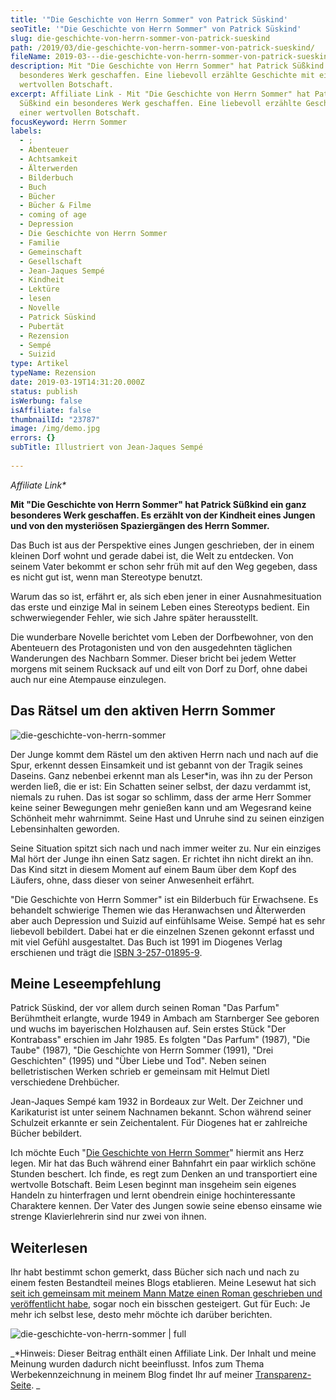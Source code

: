 ```yaml
---
title: '"Die Geschichte von Herrn Sommer" von Patrick Süskind'
seoTitle: '"Die Geschichte von Herrn Sommer" von Patrick Süskind'
slug: die-geschichte-von-herrn-sommer-von-patrick-sueskind
path: /2019/03/die-geschichte-von-herrn-sommer-von-patrick-sueskind/
fileName: 2019-03---die-geschichte-von-herrn-sommer-von-patrick-sueskind.md
description: Mit "Die Geschichte von Herrn Sommer" hat Patrick Süßkind ein
  besonderes Werk geschaffen. Eine liebevoll erzählte Geschichte mit einer
  wertvollen Botschaft.
excerpt: Affiliate Link - Mit "Die Geschichte von Herrn Sommer" hat Patrick
  Süßkind ein besonderes Werk geschaffen. Eine liebevoll erzählte Geschichte mit
  einer wertvollen Botschaft.
focusKeyword: Herrn Sommer
labels:
  - ;
  - Abenteuer
  - Achtsamkeit
  - Älterwerden
  - Bilderbuch
  - Buch
  - Bücher
  - Bücher & Filme
  - coming of age
  - Depression
  - Die Geschichte von Herrn Sommer
  - Familie
  - Gemeinschaft
  - Gesellschaft
  - Jean-Jaques Sempé
  - Kindheit
  - Lektüre
  - lesen
  - Novelle
  - Patrick Süskind
  - Pubertät
  - Rezension
  - Sempé
  - Suizid
type: Artikel
typeName: Rezension
date: 2019-03-19T14:31:20.000Z
status: publish
isWerbung: false
isAffiliate: false
thumbnailId: "23787"
image: /img/demo.jpg
errors: {}
subTitle: Illustriert von Jean-Jaques Sempé
  
---
```


_Affiliate Link\*_

**Mit "Die Geschichte von Herrn Sommer" hat Patrick Süßkind ein ganz besonderes
Werk geschaffen. Es erzählt von der Kindheit eines Jungen und von den
mysteriösen Spaziergängen des Herrn Sommer.**

Das Buch ist aus der Perspektive eines Jungen geschrieben, der in einem kleinen
Dorf wohnt und gerade dabei ist, die Welt zu entdecken. Von seinem Vater bekommt
er schon sehr früh mit auf den Weg gegeben, dass es nicht gut ist, wenn man
Stereotype benutzt.

Warum das so ist, erfährt er, als sich eben jener in einer Ausnahmesituation das
erste und einzige Mal in seinem Leben eines Stereotyps bedient. Ein
schwerwiegender Fehler, wie sich Jahre später herausstellt.

Die wunderbare Novelle berichtet vom Leben der Dorfbewohner, von den Abenteuern
des Protagonisten und von den ausgedehnten täglichen Wanderungen des Nachbarn
Sommer. Dieser bricht bei jedem Wetter morgens mit seinem Rucksack auf und eilt
von Dorf zu Dorf, ohne dabei auch nur eine Atempause einzulegen.

## Das Rätsel um den aktiven Herrn Sommer

![die-geschichte-von-herrn-sommer](http://cardamonchai.com/wp-content/uploads/2019/03/2019-13-19-die-geschichte-von-herrn-sommer-400x533.jpg '[ ](https://amzn.to/2HvCs4m)  "Die Geschichte von Herrn Sommer" - eine Novelle von Patrick Süskind')

Der Junge kommt dem Rästel um den aktiven Herrn nach und nach auf die Spur,
erkennt dessen Einsamkeit und ist gebannt von der Tragik seines Daseins. Ganz
nebenbei erkennt man als Leser\*in, was ihn zu der Person werden ließ, die er
ist: Ein Schatten seiner selbst, der dazu verdammt ist, niemals zu ruhen. Das
ist sogar so schlimm, dass der arme Herr Sommer keine seiner Bewegungen mehr
genießen kann und am Wegesrand keine Schönheit mehr wahrnimmt. Seine Hast und
Unruhe sind zu seinen einzigen Lebensinhalten geworden.

Seine Situation spitzt sich nach und nach immer weiter zu. Nur ein einziges Mal
hört der Junge ihn einen Satz sagen. Er richtet ihn nicht direkt an ihn. Das
Kind sitzt in diesem Moment auf einem Baum über dem Kopf des Läufers, ohne, dass
dieser von seiner Anwesenheit erfährt.

"Die Geschichte von Herrn Sommer" ist ein Bilderbuch für Erwachsene. Es
behandelt schwierige Themen wie das Heranwachsen und Älterwerden aber auch
Depression und Suizid auf einfühlsame Weise. Sempé hat es sehr liebevoll
bebildert. Dabei hat er die einzelnen Szenen gekonnt erfasst und mit viel Gefühl
ausgestaltet. Das Buch ist 1991 im Diogenes Verlag erschienen und trägt die
[ISBN 3-257-01895-9](https://amzn.to/2HvCs4m).

## Meine Leseempfehlung

Patrick Süskind, der vor allem durch seinen Roman "Das Parfum" Berühmtheit
erlangte, wurde 1949 in Ambach am Starnberger See geboren und wuchs im
bayerischen Holzhausen auf. Sein erstes Stück "Der Kontrabass" erschien im
Jahr 1985. Es folgten "Das Parfum" (1987), "Die Taube" (1987), "Die Geschichte
von Herrn Sommer (1991), "Drei Geschichten" (1995) und "Über Liebe und Tod".
Neben seinen belletristischen Werken schrieb er gemeinsam mit Helmut Dietl
verschiedene Drehbücher.

Jean-Jaques Sempé kam 1932 in Bordeaux zur Welt. Der Zeichner und Karikaturist
ist unter seinem Nachnamen bekannt. Schon während seiner Schulzeit erkannte er
sein Zeichentalent. Für Diogenes hat er zahlreiche Bücher bebildert.

Ich möchte Euch "[Die Geschichte von Herrn Sommer](https://amzn.to/2HvCs4m)"
hiermit ans Herz legen. Mir hat das Buch während einer Bahnfahrt ein paar
wirklich schöne Stunden beschert. Ich finde, es regt zum Denken an und
transportiert eine wertvolle Botschaft. Beim Lesen beginnt man insgeheim sein
eigenes Handeln zu hinterfragen und lernt obendrein einige hochinteressante
Charaktere kennen. Der Vater des Jungen sowie seine ebenso einsame wie strenge
Klavierlehrerin sind nur zwei von ihnen.

## Weiterlesen

Ihr habt bestimmt schon gemerkt, dass Bücher sich nach und nach zu einem festen
Bestandteil meines Blogs etablieren. Meine Lesewut hat sich
[seit ich gemeinsam mit meinem Mann Matze einen Roman geschrieben und veröffentlicht habe](https://amreis.de/hermetiker/),
sogar noch ein bisschen gesteigert. Gut für Euch: Je mehr ich selbst lese, desto
mehr möchte ich darüber berichten.

![die-geschichte-von-herrn-sommer | full](http://cardamonchai.com/wp-content/uploads/2019/03/2019-13-19-die-geschichte-von-herrn-sommer-1-960x720.jpg '[ ](https://amzn.to/2HvCs4m)  "Die Geschichte von Herrn Sommer" - meine Empfehlung')

_\*Hinweis: Dieser Beitrag enthält einen Affiliate Link. Der Inhalt und meine
Meinung wurden dadurch nicht beeinflusst. Infos zum Thema Werbekennzeichnung in
meinem Blog findet Ihr auf meiner [Transparenz-Seite](/werbung/). _

  